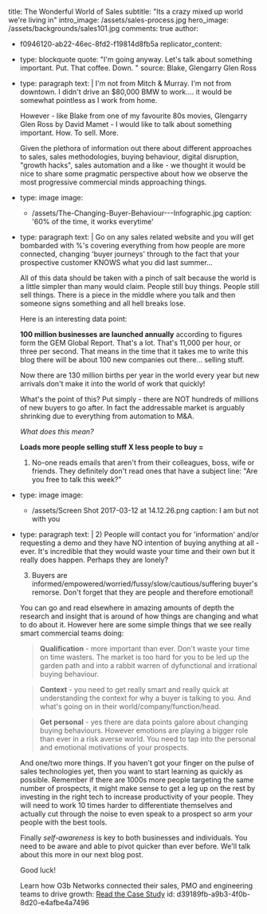 title: The Wonderful World of Sales
subtitle: "Its a crazy mixed up world we're living in"
intro_image: /assets/sales-process.jpg
hero_image: /assets/backgrounds/sales101.jpg
comments: true
author:
  - f0946120-ab22-46ec-8fd2-f19814d8fb5a
replicator_content:
  - 
    type: blockquote
    quote: "I'm going anyway. Let's talk about something important. Put. That coffee. Down. "
    source: Blake, Glengarry Glen Ross
  - 
    type: paragraph
    text: |
      I'm not from Mitch & Murray. I'm not from downtown. I didn't drive an $80,000 BMW to work.... it would be somewhat pointless as I work from home.
      
      However - like Blake from one of my favourite 80s movies, Glengarry Glen Ross by David Mamet - I would like to talk about something important. How. To sell. More.
      
      Given the plethora of information out there about different approaches to sales, sales methodologies, buying behaviour, digital disruption, "growth hacks", sales automation and a like - we thought it would be nice to share some pragmatic perspective about how we observe the most progressive commercial minds approaching things.
  - 
    type: image
    image:
      - /assets/The-Changing-Buyer-Behaviour---Infographic.jpg
    caption: '60% of the time, it works everytime'
  - 
    type: paragraph
    text: |
      Go on any sales related website and you will get bombarded with %'s covering everything from how people are more connected, changing 'buyer journeys' through to the fact that your prospective customer KNOWS what you did last summer...
      
      All of this data should be taken with a pinch of salt because the world is a little simpler than many would claim. People still buy things. People still sell things. There is a piece in the middle where you talk and then someone signs something and all hell breaks lose.
      
      Here is an interesting data point:
      
      **100 million businesses are launched annually** according to figures form the GEM Global Report. That's a lot. That's 11,000 per hour, or three per second. That means in the time that it takes me to write this blog there will be about 100 new companies out there... selling stuff.
      
      Now there are 130 million births per year in the world every year but new arrivals don't make it into the world of work that quickly!
      
      What's the point of this? Put simply - there are NOT hundreds of millions of new buyers to go after. In fact the addressable market is arguably shrinking due to everything from automation to M&A.
      
      *What does this mean?*
      
      **Loads more people selling stuff X less people to buy =**
      
      1) No-one reads emails that aren't from their colleagues, boss, wife or friends. They definitely don't read ones that have a subject line: "Are you free to talk this week?"
  - 
    type: image
    image:
      - /assets/Screen Shot 2017-03-12 at 14.12.26.png
    caption: I am but not with you
  - 
    type: paragraph
    text: |
      2) People will contact you for 'information' and/or requesting a demo and they have NO intention of buying anything at all - ever. It's incredible that they would waste your time and their own but it really does happen. Perhaps they are lonely?
      
      3) Buyers are informed/empowered/worried/fussy/slow/cautious/suffering buyer's remorse. Don't forget that they are people and therefore emotional!
      
      You can go and read elsewhere in amazing amounts of depth the research and insight that is around of how things are changing and what to do about it. However here are some simple things that we see really smart commercial teams doing:
      
      > **Qualification** - more important than ever. Don't waste your time on time wasters. The market is too hard for you to be led up the garden path and into a rabbit warren of dyfunctional and irrational buying behaviour.
      
      > **Context** - you need to get really smart and really quick at understanding the context for why a buyer is talking to you. And what's going on in their world/company/function/head.
      
      > **Get personal** - yes there are data points galore about changing buying behaviours. However emotions are playing a bigger role than ever in a risk averse world. You need to tap into the personal and emotional motivations of your prospects.
      
      And one/two more things. If you haven't got your finger on the pulse of sales technologies yet, then you want to start learning as quickly as possible. Remember if there are 1000s more people targeting the same number of prospects, it might make sense to get a leg up on the rest by investing in the right tech to increase productivity of your people. They will need to work 10 times harder to differentiate themselves and actually cut through the noise to even speak to a prospect so arm your people with the best tools.
      
      Finally *self-awareness* is key to both businesses and individuals. You need to be aware and able to pivot quicker than ever before. We'll talk about this more in our next blog post.
      
      Good luck!
      
      Learn how O3b Networks connected their sales, PMO and engineering teams to drive growth: [Read the Case Study](https://precursive.com/case-studies/supporting-the-growth-of-a-satellite-communications-provider)
id: d39189fb-a9b3-4f0b-8d20-e4afbe4a7496
